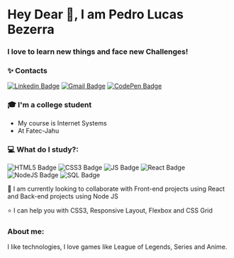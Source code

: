 # Hey Dear 👋, I am Pedro Lucas Bezerra

### I love to learn new things and face new Challenges!

### :sparkles: Contacts
[![Linkedin Badge](https://img.shields.io/badge/-Pedro%20Lucas-ff4757?style=flat-square&logo=Linkedin&logoColor=white&link=https://www.linkedin.com/in/pedro-lucas-bezerra-6a1550180/)](https://www.linkedin.com/in/pedro-lucas-bezerra-6a1550180/)
[![Gmail Badge](https://img.shields.io/badge/-pedro.lucas210600@gmail.com-ff4757?style=flat-square&logo=Gmail&logoColor=white&link=mailto:pedro.lucas210600@gmail.com)](mailto:pedro.lucas210600@gmail.com)
[![CodePen Badge](https://img.shields.io/badge/-Pedro%20Lucas-ff4757?style=flat-square&labelColor=ff4757&logo=codepen&logoColor=white&link=https://codepen.io/pedroov2)](https://codepen.io/pedroov2) 

### :mortar_board: I'm a college student
* My course is Internet Systems 
* At Fatec-Jahu

### :computer: What do I study?:
![HTML5 Badge](https://img.shields.io/badge/-HTML5-orange?style=flat-square&labelColor=orange&logo=html5)
![CSS3 Badge](https://img.shields.io/badge/-CSS3-blue?style=flat-square&labelColor=blue&logo=css3)
![JS Badge](https://img.shields.io/badge/-Java%20Script-f1c40f?style=flat-square&labelColor=f1c40f&logo=javascript)
![React Badge](https://img.shields.io/badge/-React-60a3bc?style=flat-square&labelColor=60a3bc&logo=react)
![NodeJS Badge](https://img.shields.io/badge/-Node%20JS-green?style=flat-square&labelColor=green&logo=nodejavascript)
![SQL Badge](https://img.shields.io/badge/-SQL-ced6e0?style=flat-square&labelColor=ced6e0&logo=postgres)
<br/>

:revolving_hearts: I am currently looking to collaborate with Front-end projects using React and Back-end projects using Node JS

:star: I can help you with CSS3, Responsive Layout, Flexbox and CSS Grid

### About me: 
I like technologies, I love games like League of Legends, Series and Anime.

<!--
**pedrooV2/pedrooV2** is a ✨ _special_ ✨ repository because its `README.md` (this file) appears on your GitHub profile.
-->
